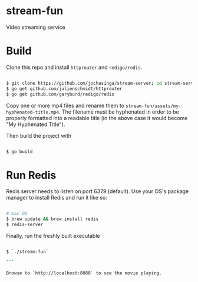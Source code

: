 # stream-fun
Video streaming service

# Build

Clone this repo and install `httprouter` and `redigo/redis`.

```bash

$ git clone https://github.com/jochasinga/stream-server; cd stream-server
$ go get github.com/julienschmidt/httprouter
$ go get github.com/garyburd/redigo/redis

```

Copy one or more mp4 files and rename them to `stream-fun/assets/my-hyphenated-title.mp4`. The filename must be hyphenated in order to be properly formatted into a readable title (in the above 
case it would become "My Hyphenated Title").

Then build the project with

```bash

$ go build

```

# Run Redis

Redis server needs to listen on port 6379 (default). Use your OS's package manager
to install Redis and run it like so:

```bash

# mac OS
$ brew update && brew install redis
$ redis-server

```

Finally, run the freshly built executable

````bash

$ `./stream-fun`

```

Browse to `http://localhost:8080` to see the movie playing.

